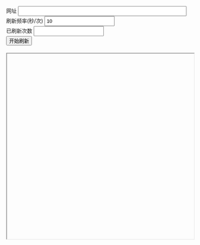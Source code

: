 <style>
input{

padding:4px;
}
.url{
width:90%;
}
.frame-ctn{
margin-top:20px;
width:100%;

}
#frame{
width:100%;
height:500px;
}
</style>
<div class="url-ctn">网址 <input id="url" class="input url" />
</div>
<div class="time-ctn">刷新频率(秒/次) <input value="10" maxlength="10" class="input" id="period"/>
</div>
<div class="time-ctn">已刷新次数 <input readonly maxlength="10" class="input" id="count-ctn"/>
</div>
<div>
<button id="start">开始刷新</button>
</div>
<script nocache="true" src="auto_refresh.js"></script>

<div class="frame-ctn">
<frameset cols="100%,100%,25%">
  <iframe id="frame" src="" />

</frameset>
</div>
